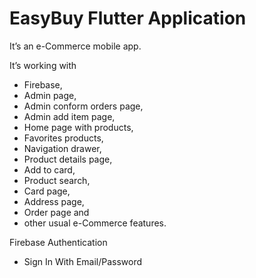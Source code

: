 # EasyBuy Flutter Application 

It’s an e-Commerce mobile app.

It’s working with 
  - Firebase, 
  - Admin page, 
  - Admin conform orders page, 
  - Admin add item page, 
  - Home page with products, 
  - Favorites products, 
  - Navigation drawer, 
  - Product details page, 
  - Add to card, 
  - Product search, 
  - Card page, 
  - Address page,
  - Order page and 
  - other usual e-Commerce features.

Firebase Authentication
  - Sign In With Email/Password
